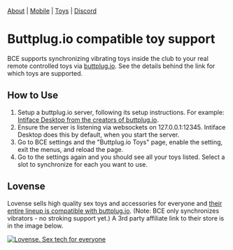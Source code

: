 [About](.) | [Mobile](mobile.html) | [Toys](toys.html) | [Discord](https://discord.gg/SHJMjEh9VH)

# Buttplug.io compatible toy support

BCE supports synchronizing vibrating toys inside the club to your real remote controlled toys via [buttplug.io](https://buttplug.io). See the details behind the link for which toys are supported.

## How to Use

1. Setup a buttplug.io server, following its setup instructions. For example: [Intiface Desktop from the creators of buttplug.io](https://intiface.com/desktop/).
1. Ensure the server is listening via websockets on 127.0.0.1:12345. Intiface Desktop does this by default, when you start the server.
1. Go to BCE settings and the "Buttplug.io Toys" page, enable the setting, exit the menus, and reload the page.
1. Go to the settings again and you should see all your toys listed. Select a slot to synchronize for each you want to use.

## Lovense

Lovense sells high quality sex toys and accessories for everyone and [their entire lineup is compatible with buttplug.io](https://iostindex.com/?filter0Availability=Available,DIY&filter1Connection=Digital&filter2Brand=Lovense). (Note: BCE only synchronizes vibrators - no stroking support yet.) A 3rd party affiliate link to their store is in the image below.

[![Lovense. Sex tech for everyone](https://www.lovense.com/UploadFiles/Temp/20220224/f23715faa6004d7781acd4bffc3c1213.png)](https://www.lovense.com/r/63za5z)